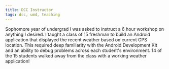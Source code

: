 ```yaml
---
title: DCC Instructor
tags: dcc, umd, teaching
---
```

Sophomore year of undergrad I was asked to instruct a 6 hour workshop on anything I desired. I taught a class of 15 freshman to build an Android application that displayed the recent weather based on current GPS location. This required deep familiarity with the Android Development Kit and an ability to debug problems across each student's environment. 14 of the 15 students walked away from the class with a working weather application!